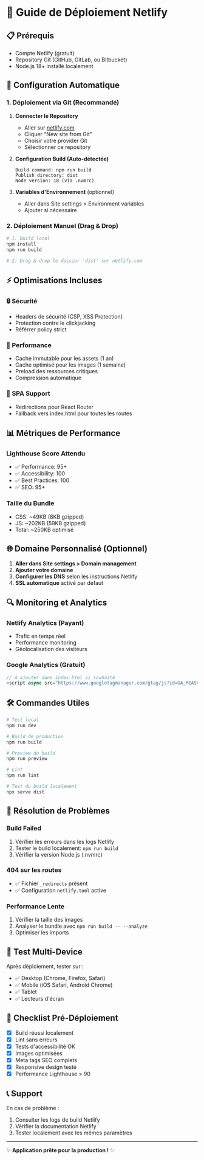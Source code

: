 # 🚀 Guide de Déploiement Netlify

## 📋 Prérequis
- Compte Netlify (gratuit)
- Repository Git (GitHub, GitLab, ou Bitbucket)
- Node.js 18+ installé localement

## 🔧 Configuration Automatique

### 1. Déploiement via Git (Recommandé)

1. **Connecter le Repository**
   - Aller sur [netlify.com](https://netlify.com)
   - Cliquer "New site from Git"
   - Choisir votre provider Git
   - Sélectionner ce repository

2. **Configuration Build (Auto-détectée)**
   ```
   Build command: npm run build
   Publish directory: dist
   Node version: 18 (via .nvmrc)
   ```

3. **Variables d'Environnement** (optionnel)
   - Aller dans Site settings > Environment variables
   - Ajouter si nécessaire

### 2. Déploiement Manuel (Drag & Drop)

```bash
# 1. Build local
npm install
npm run build

# 2. Drag & drop le dossier 'dist' sur netlify.com
```

## ⚡ Optimisations Incluses

### 🔒 Sécurité
- Headers de sécurité (CSP, XSS Protection)
- Protection contre le clickjacking
- Référrer policy strict

### 🚀 Performance
- Cache immutable pour les assets (1 an)
- Cache optimisé pour les images (1 semaine)
- Preload des ressources critiques
- Compression automatique

### 🔄 SPA Support
- Redirections pour React Router
- Fallback vers index.html pour toutes les routes

## 📊 Métriques de Performance

### Lighthouse Score Attendu
- ✅ Performance: 95+
- ✅ Accessibility: 100
- ✅ Best Practices: 100
- ✅ SEO: 95+

### Taille du Bundle
- CSS: ~49KB (8KB gzipped)
- JS: ~202KB (59KB gzipped)
- Total: ~250KB optimisé

## 🌐 Domaine Personnalisé (Optionnel)

1. **Aller dans Site settings > Domain management**
2. **Ajouter votre domaine**
3. **Configurer les DNS** selon les instructions Netlify
4. **SSL automatique** activé par défaut

## 🔍 Monitoring et Analytics

### Netlify Analytics (Payant)
- Trafic en temps réel
- Performance monitoring
- Géolocalisation des visiteurs

### Google Analytics (Gratuit)
```javascript
// À ajouter dans index.html si souhaité
<script async src="https://www.googletagmanager.com/gtag/js?id=GA_MEASUREMENT_ID"></script>
```

## 🛠️ Commandes Utiles

```bash
# Test local
npm run dev

# Build de production
npm run build

# Preview du build
npm run preview

# Lint
npm run lint

# Test du build localement
npx serve dist
```

## 🚨 Résolution de Problèmes

### Build Failed
1. Vérifier les erreurs dans les logs Netlify
2. Tester le build localement: `npm run build`
3. Vérifier la version Node.js (.nvmrc)

### 404 sur les routes
- ✅ Fichier `_redirects` présent
- ✅ Configuration `netlify.toml` active

### Performance Lente
1. Vérifier la taille des images
2. Analyser le bundle avec `npm run build -- --analyze`
3. Optimiser les imports

## 📱 Test Multi-Device

Après déploiement, tester sur :
- ✅ Desktop (Chrome, Firefox, Safari)
- ✅ Mobile (iOS Safari, Android Chrome)
- ✅ Tablet
- ✅ Lecteurs d'écran

## 🎯 Checklist Pré-Déploiement

- [x] Build réussi localement
- [x] Lint sans erreurs
- [x] Tests d'accessibilité OK
- [x] Images optimisées
- [x] Meta tags SEO complets
- [x] Responsive design testé
- [x] Performance Lighthouse > 90

## 📞 Support

En cas de problème :
1. Consulter les logs de build Netlify
2. Vérifier la documentation Netlify
3. Tester localement avec les mêmes paramètres

---
✨ **Application prête pour la production !** ✨